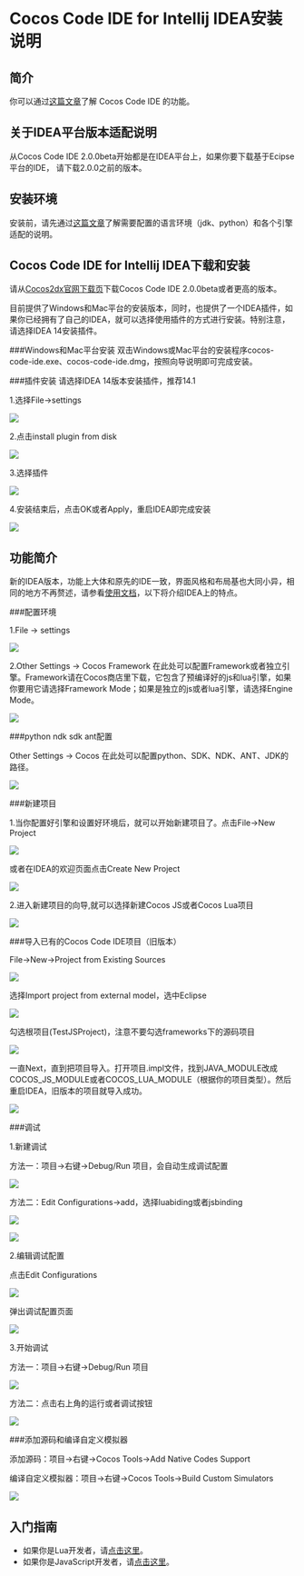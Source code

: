 Cocos Code IDE for Intellij IDEA安装说明
=========================

简介
----------
你可以通过[这篇文章](../zh.md)了解 Cocos Code IDE 的功能。


关于IDEA平台版本适配说明
----------
从Cocos Code IDE 2.0.0beta开始都是在IDEA平台上，如果你要下载基于Ecipse平台的IDE，
请下载2.0.0之前的版本。

安装环境
---------
安装前，请先通过[这篇文章](../install-zh.md)了解需要配置的语言环境（jdk、python）和各个引擎适配的说明。

Cocos Code IDE for Intellij IDEA下载和安装
---------
请从[Cocos2dx官网下载页](http://cn.cocos2d-x.org/download/)下载Cocos Code IDE 2.0.0beta或者更高的版本。

目前提供了Windows和Mac平台的安装版本，同时，也提供了一个IDEA插件，如果你已经拥有了自己的IDEA，就可以选择使用插件的方式进行安装。特别注意，请选择IDEA 14安装插件。

###Windows和Mac平台安装
双击Windows或Mac平台的安装程序cocos-code-ide.exe、cocos-code-ide.dmg，按照向导说明即可完成安装。

###插件安装
请选择IDEA 14版本安装插件，推荐14.1

1.选择File->settings
 
![](./res/idea/install/plugin-install-step1.jpg)

2.点击install plugin from disk

![](./res/idea/install/plugin-install-step2.jpg)

3.选择插件

![](./res/idea/install/plugin-install-step3.jpg)

4.安装结束后，点击OK或者Apply，重启IDEA即完成安装

![](./res/idea/install/plugin-install-step4.jpg)

功能简介
---------
新的IDEA版本，功能上大体和原先的IDE一致，界面风格和布局基也大同小异，相同的地方不再赘述，请参看[使用文档](http://cn.cocos2d-x.org/article/index?type=code-ide&url=/doc/cocos-docs-master/manual/code-ide/zh.md)，以下将介绍IDEA上的特点。

###配置环境

1.File -> settings 

![](./res/idea/settings/settings.jpg)

2.Other Settings -> Cocos Framework 在此处可以配置Framework或者独立引擎。Framework请在Cocos商店里下载，它包含了预编译好的js和lua引擎，如果你要用它请选择Framework Mode；如果是独立的js或者lua引擎，请选择Engine Mode。

![](./res/idea/settings/cocos-framework.jpg)

###python ndk sdk ant配置

Other Settings -> Cocos 在此处可以配置python、SDK、NDK、ANT、JDK的路径。

![](./res/idea/other/native-and-build.jpg)

###新建项目

1.当你配置好引擎和设置好环境后，就可以开始新建项目了。点击File->New Project

![](./res/idea/project/file-new-project.jpg)

或者在IDEA的欢迎页面点击Create New Project

![](./res/idea/project/welcome.jpg)

2.进入新建项目的向导,就可以选择新建Cocos JS或者Cocos Lua项目

![](./res/idea/project/new-project-wizard.jpg)

###导入已有的Cocos Code IDE项目（旧版本）

File->New->Project from Existing Sources

![](./res/idea/project/import-project-1.jpg)

选择Import project from external model，选中Eclipse

![](./res/idea/project/import-project-2.jpg)

勾选根项目(TestJSProject)，注意不要勾选frameworks下的源码项目

![](./res/idea/project/import-project-3.jpg)

一直Next，直到把项目导入。打开项目.impl文件，找到JAVA\_MODULE改成
COCOS\_JS\_MODULE或者COCOS\_LUA\_MODULE（根据你的项目类型）。然后重启IDEA，旧版本的项目就导入成功。

![](./res/idea/project/import-project-4.jpg)

###调试

1.新建调试

方法一：项目->右键->Debug/Run 项目，会自动生成调试配置

![](./res/idea/debug/new-debug1.jpg)

方法二：Edit Configurations->add，选择luabiding或者jsbinding

![](./res/idea/debug/new-debug2-1.jpg)

![](./res/idea/debug/new-debug2-2.jpg)

2.编辑调试配置

点击Edit Configurations

![](./res/idea/debug/new-debug3-1.jpg)

弹出调试配置页面

![](./res/idea/debug/new-debug3-2.jpg)

3.开始调试

方法一：项目->右键->Debug/Run 项目

![](./res/idea/debug/new-debug4-1.jpg)

方法二：点击右上角的运行或者调试按钮

![](./res/idea/debug/new-debug4-2.jpg)

###添加源码和编译自定义模拟器

添加源码：项目->右键->Cocos Tools->Add Native Codes Support

编译自定义模拟器：项目->右键->Cocos Tools->Build Custom Simulators

![](./res/idea/other/native-and-build.jpg)


入门指南
----------

* 如果你是Lua开发者，请[点击这里](getting-started-for-lua/1-creating-a-cocos-game/zh.md)。
* 如果你是JavaScript开发者，请[点击这里](getting-started-for-js/1-creating-a-cocos-game/zh.md)。

[JDK link]: http://www.oracle.com/technetwork/java/javase/downloads/index.html 
[Android SDK link]: https://developer.android.com/sdk/index.html?hl=sk
[NDK link]: https://developer.android.com/tools/sdk/ndk/
[ANT link]: http://ant.apache.org/
[Python link]: http://www.python.org/download
[cocos download page]: http://download.cocos2d-x.org
[update link]:http://www.cocos2d-x.org/filedown/cocos-code-ide-1.0.2-update.zip
